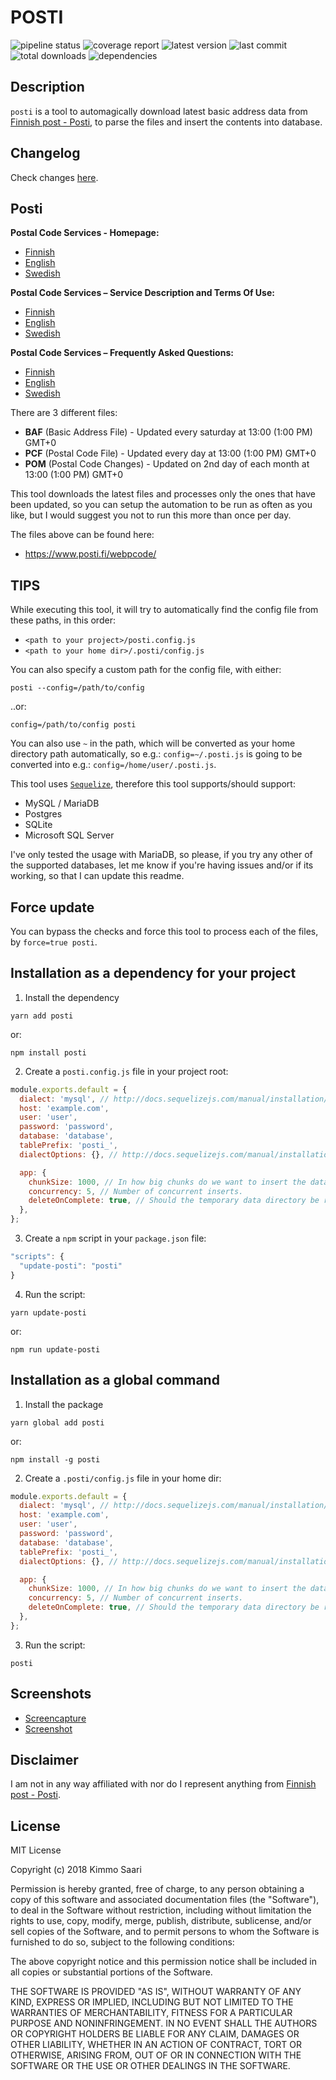 # POSTI

![pipeline status](https://posti.devaus.eu/pipeline.svg)
![coverage report](https://posti.devaus.eu/coverage.svg)
![latest version](https://img.shields.io/github/package-json/v/kirbo/posti.svg)
![last commit](https://img.shields.io/github/last-commit/kirbo/posti.svg)
![total downloads](https://img.shields.io/npm/dt/posti.svg)
![dependencies](https://img.shields.io/librariesio/github/kirbo/posti.svg)

## Description

`posti` is a tool to automagically download latest basic address data from [Finnish post - Posti](https://www.posti.fi/), to parse the files and insert the contents into database.

## Changelog

Check changes [here](./CHANGELOG.md).

## Posti

**Postal Code Services - Homepage:**

  - [Finnish](https://www.posti.fi/yritysasiakkaat/apu-ja-tuki/postinumeropalvelut/postinumerotiedostot.html)
  - [English](https://www.posti.fi/business/help-and-support/postal-code-services/postal-code-files.html)
  - [Swedish](https://www.posti.fi/foretag/hjalp-och-stod/postnummertjanster/postnummerfiler.html)

**Postal Code Services – Service Description and Terms Of Use:**

  - [Finnish](https://www.posti.fi/liitteet-yrityksille/ehdot/postinumeropalvelut-palvelukuvaus-ja-kayttoehdot.pdf)
  - [English](https://www.posti.fi/liitteet-yrityksille/ehdot/postinumeropalvelut-palvelukuvaus-ja-kayttoehdot-en.pdf)
  - [Swedish](https://www.posti.fi/liitteet-yrityksille/ehdot/postinumeropalvelut-palvelukuvaus-ja-kayttoehdot-sv.pdf)

**Postal Code Services – Frequently Asked Questions:**

  - [Finnish](https://www.posti.fi/liitteet-yrityksille/muut/postinumeropalvelut-faq.pdf)
  - [English](https://www.posti.fi/liitteet-yrityksille/muut/postinumeropalvelut-faq-en.pdf)
  - [Swedish](https://www.posti.fi/liitteet-yrityksille/muut/postinumeropalvelut-faq-sv.pdf)

There are 3 different files:

* **BAF** (Basic Address File) - Updated every saturday at 13:00 (1:00 PM) GMT+0
* **PCF** (Postal Code File) -  Updated every day at 13:00 (1:00 PM) GMT+0
* **POM** (Postal Code Changes) -  Updated on 2nd day of each month at 13:00 (1:00 PM) GMT+0

This tool downloads the latest files and processes only the ones that have been updated,
so you can setup the automation to be run as often as you like, but I would suggest you not to
run this more than once per day.

The files above can be found here:

  - https://www.posti.fi/webpcode/

## TIPS

While executing this tool, it will try to automatically find the config file from these paths, in this order:
- `<path to your project>/posti.config.js`
- `<path to your home dir>/.posti/config.js`

You can also specify a custom path for the config file, with either:
```
posti --config=/path/to/config
```
..or:
```
config=/path/to/config posti
```

You can also use `~` in the path, which will be converted as your home directory path automatically, so e.g.: `config=~/.posti.js` is going to be converted into e.g.: `config=/home/user/.posti.js`.

This tool uses [`Sequelize`](https://github.com/sequelize/sequelize), therefore this tool supports/should support:
- MySQL / MariaDB
- Postgres
- SQLite
- Microsoft SQL Server

I've only tested the usage with MariaDB, so please, if you try any other of the supported databases, let me know if you're having issues and/or if its working, so that I can update this readme.

## Force update

You can bypass the checks and force this tool to process each of the files, by `force=true posti`.

## Installation as a dependency for your project
1. Install the dependency
```
yarn add posti
```
or:
```
npm install posti
```

2. Create a `posti.config.js` file in your project root:
```javascript
module.exports.default = {
  dialect: 'mysql', // http://docs.sequelizejs.com/manual/installation/usage.html#dialects
  host: 'example.com',
  user: 'user',
  password: 'password',
  database: 'database',
  tablePrefix: 'posti_',
  dialectOptions: {}, // http://docs.sequelizejs.com/manual/installation/usage.html#options

  app: {
    chunkSize: 1000, // In how big chunks do we want to insert the data into database.
    concurrency: 5, // Number of concurrent inserts.
    deleteOnComplete: true, // Should the temporary data directory be removed after script finishes.
  },
};
```

3. Create a `npm` script in your `package.json` file:
```javascript
"scripts": {
  "update-posti": "posti"
}
```

4. Run the script:
```
yarn update-posti
```
or:
```
npm run update-posti
```

## Installation as a global command
1. Install the package
```
yarn global add posti
```
or:
```
npm install -g posti
```

2. Create a `.posti/config.js` file in your home dir:
```javascript
module.exports.default = {
  dialect: 'mysql', // http://docs.sequelizejs.com/manual/installation/usage.html#dialects
  host: 'example.com',
  user: 'user',
  password: 'password',
  database: 'database',
  tablePrefix: 'posti_',
  dialectOptions: {}, // http://docs.sequelizejs.com/manual/installation/usage.html#options

  app: {
    chunkSize: 1000, // In how big chunks do we want to insert the data into database.
    concurrency: 5, // Number of concurrent inserts.
    deleteOnComplete: true, // Should the temporary data directory be removed after script finishes.
  },
};
```

3. Run the script:
```
posti
```

## Screenshots

- [Screencapture](https://posti.devaus.eu/screencapture.gif)
- [Screenshot](https://posti.devaus.eu/screenshot.png)

## Disclaimer

I am not in any way affiliated with nor do I represent anything from [Finnish post - Posti](https://www.posti.fi/).


## License

MIT License

Copyright (c) 2018 Kimmo Saari

Permission is hereby granted, free of charge, to any person obtaining a copy
of this software and associated documentation files (the "Software"), to deal
in the Software without restriction, including without limitation the rights
to use, copy, modify, merge, publish, distribute, sublicense, and/or sell
copies of the Software, and to permit persons to whom the Software is
furnished to do so, subject to the following conditions:

The above copyright notice and this permission notice shall be included in all
copies or substantial portions of the Software.

THE SOFTWARE IS PROVIDED "AS IS", WITHOUT WARRANTY OF ANY KIND, EXPRESS OR
IMPLIED, INCLUDING BUT NOT LIMITED TO THE WARRANTIES OF MERCHANTABILITY,
FITNESS FOR A PARTICULAR PURPOSE AND NONINFRINGEMENT. IN NO EVENT SHALL THE
AUTHORS OR COPYRIGHT HOLDERS BE LIABLE FOR ANY CLAIM, DAMAGES OR OTHER
LIABILITY, WHETHER IN AN ACTION OF CONTRACT, TORT OR OTHERWISE, ARISING FROM,
OUT OF OR IN CONNECTION WITH THE SOFTWARE OR THE USE OR OTHER DEALINGS IN THE
SOFTWARE.
